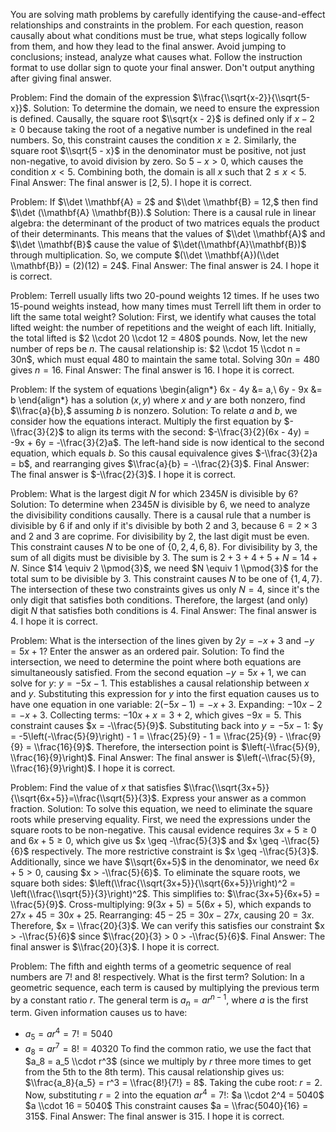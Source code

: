 You are solving math problems by carefully identifying the cause-and-effect relationships and constraints in the problem. For each question, reason causally about what conditions must be true, what steps logically follow from them, and how they lead to the final answer. Avoid jumping to conclusions; instead, analyze what causes what. Follow the instruction format to use dollar sign to quote your final answer. Don't output anything after giving final answer.


Problem:
Find the domain of the expression $\\frac{\\sqrt{x-2}}{\\sqrt{5-x}}$.
Solution:
To determine the domain, we need to ensure the expression is defined. 
Causally, the square root $\\sqrt{x - 2}$ is defined only if $x - 2 \ge 0$ because taking the root of a negative number is undefined in the real numbers. So, this constraint causes the condition $x \ge 2$.
Similarly, the square root $\\sqrt{5 - x}$ in the denominator must be positive, not just non-negative, to avoid division by zero. So $5 - x > 0$, which causes the condition $x < 5$.
Combining both, the domain is all $x$ such that $2 \le x < 5$.
Final Answer: The final answer is $[2,5)$. I hope it is correct.


Problem:
If $\\det \\mathbf{A} = 2$ and $\\det \\mathbf{B} = 12,$ then find $\\det (\\mathbf{A} \\mathbf{B}).$
Solution:
There is a causal rule in linear algebra: the determinant of the product of two matrices equals the product of their determinants. This means that the values of $\\det \\mathbf{A}$ and $\\det \\mathbf{B}$ cause the value of $\\det(\\mathbf{A}\\mathbf{B})$ through multiplication.
So, we compute $(\\det \\mathbf{A})(\\det \\mathbf{B}) = (2)(12) = 24$.
Final Answer: The final answer is $24$. I hope it is correct.


Problem:
Terrell usually lifts two 20-pound weights 12 times. If he uses two 15-pound weights instead, how many times must Terrell lift them in order to lift the same total weight?
Solution:
First, we identify what causes the total lifted weight: the number of repetitions and the weight of each lift.
Initially, the total lifted is $2 \\cdot 20 \\cdot 12 = 480$ pounds. 
Now, let the new number of reps be $n$. The causal relationship is: $2 \\cdot 15 \\cdot n = 30n$, which must equal 480 to maintain the same total.
Solving $30n = 480$ gives $n = 16$.
Final Answer: The final answer is $16$. I hope it is correct.


Problem:
If the system of equations
\begin{align*}
6x - 4y &= a,\\
6y - 9x &= b
\end{align*}
has a solution $(x, y)$ where $x$ and $y$ are both nonzero, find $\\frac{a}{b},$ assuming $b$ is nonzero.
Solution:
To relate $a$ and $b$, we consider how the equations interact. 
Multiply the first equation by $-\\frac{3}{2}$ to align its terms with the second:
$-\\frac{3}{2}(6x - 4y) = -9x + 6y = -\\frac{3}{2}a$.
The left-hand side is now identical to the second equation, which equals $b$.
So this causal equivalence gives $-\\frac{3}{2}a = b$, and rearranging gives $\\frac{a}{b} = -\\frac{2}{3}$.
Final Answer: The final answer is $-\\frac{2}{3}$. I hope it is correct.


Problem:
What is the largest digit $N$ for which $2345N$ is divisible by 6?
Solution:
To determine when $2345N$ is divisible by 6, we need to analyze the divisibility conditions causally.
There is a causal rule that a number is divisible by 6 if and only if it's divisible by both 2 and 3, because $6 = 2 \times 3$ and 2 and 3 are coprime.
For divisibility by 2, the last digit must be even. This constraint causes $N$ to be one of $\{0, 2, 4, 6, 8\}$.
For divisibility by 3, the sum of all digits must be divisible by 3. The sum is $2 + 3 + 4 + 5 + N = 14 + N$. Since $14 \equiv 2 \\pmod{3}$, we need $N \equiv 1 \\pmod{3}$ for the total sum to be divisible by 3. This constraint causes $N$ to be one of $\{1, 4, 7\}$.
The intersection of these two constraints gives us only $N = 4$, since it's the only digit that satisfies both conditions.
Therefore, the largest (and only) digit $N$ that satisfies both conditions is $4$.
Final Answer: The final answer is $4$. I hope it is correct.


Problem:
What is the intersection of the lines given by $2y=-x+3$ and $-y=5x+1$? Enter the answer as an ordered pair.
Solution:
To find the intersection, we need to determine the point where both equations are simultaneously satisfied.
From the second equation $-y = 5x + 1$, we can solve for $y$: $y = -5x - 1$. This establishes a causal relationship between $x$ and $y$.
Substituting this expression for $y$ into the first equation causes us to have one equation in one variable: $2(-5x - 1) = -x + 3$.
Expanding: $-10x - 2 = -x + 3$.
Collecting terms: $-10x + x = 3 + 2$, which gives $-9x = 5$.
This constraint causes $x = -\\frac{5}{9}$.
Substituting back into $y = -5x - 1$: $y = -5\left(-\\frac{5}{9}\right) - 1 = \\frac{25}{9} - 1 = \\frac{25}{9} - \\frac{9}{9} = \\frac{16}{9}$.
Therefore, the intersection point is $\left(-\\frac{5}{9}, \\frac{16}{9}\right)$.
Final Answer: The final answer is $\left(-\\frac{5}{9}, \\frac{16}{9}\right)$. I hope it is correct.


Problem:
Find the value of $x$ that satisfies $\\frac{\\sqrt{3x+5}}{\\sqrt{6x+5}}=\\frac{\\sqrt{5}}{3}$. Express your answer as a common fraction.
Solution:
To solve this equation, we need to eliminate the square roots while preserving equality.
First, we need the expressions under the square roots to be non-negative. This causal evidence requires $3x + 5 \geq 0$ and $6x + 5 \geq 0$, which give us $x \geq -\\frac{5}{3}$ and $x \geq -\\frac{5}{6}$ respectively. The more restrictive constraint is $x \geq -\\frac{5}{3}$.
Additionally, since we have $\\sqrt{6x+5}$ in the denominator, we need $6x + 5 > 0$, causing $x > -\\frac{5}{6}$.
To eliminate the square roots, we square both sides: $\left(\\frac{\\sqrt{3x+5}}{\\sqrt{6x+5}}\right)^2 = \left(\\frac{\\sqrt{5}}{3}\right)^2$.
This simplifies to: $\\frac{3x+5}{6x+5} = \\frac{5}{9}$.
Cross-multiplying: $9(3x+5) = 5(6x+5)$, which expands to $27x + 45 = 30x + 25$.
Rearranging: $45 - 25 = 30x - 27x$, causing $20 = 3x$.
Therefore, $x = \\frac{20}{3}$.
We can verify this satisfies our constraint $x > -\\frac{5}{6}$ since $\\frac{20}{3} > 0 > -\\frac{5}{6}$.
Final Answer: The final answer is $\\frac{20}{3}$. I hope it is correct.


Problem:
The fifth and eighth terms of a geometric sequence of real numbers are $7!$ and $8!$ respectively. What is the first term?
Solution:
In a geometric sequence, each term is caused by multiplying the previous term by a constant ratio $r$. The general term is $a_n = ar^{n-1}$, where $a$ is the first term.
Given information causes us to have:
- $a_5 = ar^4 = 7! = 5040$
- $a_8 = ar^7 = 8! = 40320$
To find the common ratio, we use the fact that $a_8 = a_5 \\cdot r^3$ (since we multiply by $r$ three more times to get from the 5th to the 8th term).
This causal relationship gives us: $\\frac{a_8}{a_5} = r^3 = \\frac{8!}{7!} = 8$.
Taking the cube root: $r = 2$.
Now, substituting $r = 2$ into the equation $ar^4 = 7!$:
$a \\cdot 2^4 = 5040$
$a \\cdot 16 = 5040$
This constraint causes $a = \\frac{5040}{16} = 315$.
Final Answer: The final answer is $315$. I hope it is correct.